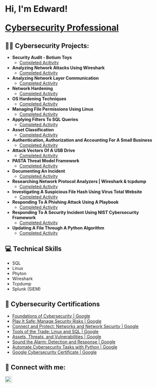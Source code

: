 <h1>Hi, I'm Edward!

  <a href="www.linkedin.com/in/edward-rodriguez-04864129a">Cybersecurity Professional</a></h1>

<h2>👨‍💻 Cybersecurity Projects:</h2>

- <b>Security Audit - Botium Toys</b>
  - [Completed Acitivity](https://github.com/EdwardCyberSec/Security-Audit-Botium-Toys/tree/main)
- <b>Analyzing Network Attacks Using Wireshark</b>
  - [Completed Activity]()
- <b>Analyzing Network Layer Communication</b>
  - [Completed Activity]()
- <b>Network Hardening</b>
  - [Completed Activity]()
- <b>OS Hardening Techniques</b>
  - [Completed Activity]()
- <b>Managing File Permissions Using Linux</b>
  - [Completed Activity]()
- <b>Applying Filters To SQL Queries</b>
  - [Completed Activity](https://github.com/EdwardCyberSec/apply-filters-to-SQL-queries/tree/main)
- <b>Asset Classification</b>
  - [Completed Activity]()
- <b>Authentication, Authorization and Accounting For A Small Business</b>
  - [Completed Activity]()
- <b>Attack Vectors Of A USB Drive</b>
  - [Completed Activity]()
- <b>PASTA Threat Model Framework</b>
  - [Completed Activity]()
- <b>Documenting An Incident</b>
  - [Completed Activity]()
- <b>Researching Network Protocol Analyzers | Wireshark & tcpdump</b>
  - [Completed Activity]()
- <b>Investigating A Suspicious File Hash Using Virus Total Website</b>
  - [Completed Activity]()
- <b>Responding To A Phishing Attack Using A Playbook</b>
  - [Completed Activity]()
- <b>Responding To A Security Incident Using NIST Cybersecurity Framework</b>
  - [Completed Activity]()
- <b>Updating A File Through A Python Algorithm</b>
  - [Completed Activity]()


<h2>💻 Technical Skills</h2>

- SQL
- Linux
- Phyton
- Wireshark
- Tcpdump
- Splunk (SIEM)


<h2>🏅 Cybersecurity Certifications</h2>

- [Foundations of Cybersecurity | Google](https://www.coursera.org/account/accomplishments/certificate/2L6FN3EBM4MU)
- [Play It Safe: Manage Security Risks | Google](https://www.coursera.org/account/accomplishments/certificate/BFCFQ4K2ZWM5)
- [Connect and Protect: Networks and Network Security | Google](https://www.coursera.org/account/accomplishments/certificate/U8FDVCP7D86Q)
- [Tools of the Trade: Linux and SQL | Google](https://www.coursera.org/account/accomplishments/records/N2NALZ7EV2DE)
- [Assets, Threats, and Vulnerabilities | Google](https://www.coursera.org/account/accomplishments/records/CX5JQAJQVSDX)
- [Sound the Alarm: Detection and Response | Google]()
- [Automate Cybersecurity Tasks with Python | Google]()
- [Google Cybersecurity Certificate | Google]()


<h2> 🤳 Connect with me:</h2>

[<img align="left" alt="JoshMadakor | LinkedIn" width="22px" src="https://cdn.jsdelivr.net/npm/simple-icons@v3/icons/linkedin.svg" />][linkedin]

[linkedin]: (www.linkedin.com/in/edward-rodriguez-04864129a)
